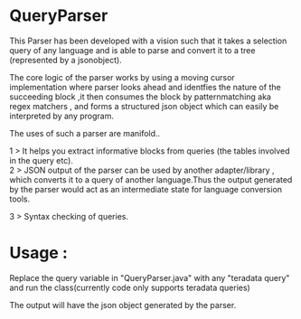 # QueryParser


This Parser has been developed with a vision such that it takes a selection query of any language and is able to parse and convert it
to a tree (represented by a jsonobject).

The core logic of the parser works by using a moving cursor implementation where parser looks ahead and identfies the nature of the 
succeeding block ,it then consumes the block by patternmatching aka regex matchers , and forms a structured json object 
which can easily be interpreted by any program.

The uses of such a parser are manifold..

1 > It helps you extract informative blocks from queries (the tables involved in the query etc).  
2 > JSON output of the parser can be used by another adapter/library , which converts it to a query of another language.Thus the output generated by the parser would act as an intermediate state for language conversion tools.  

3 > Syntax checking of queries.

Usage :
========
Replace the query variable in "QueryParser.java" with any "teradata query" and run the class(currently code only supports teradata queries)

The output will have the json object generated by the parser.
